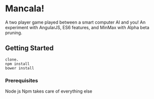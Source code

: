 # Mancala!
A two player game played between a smart computer AI and you! An experiment with AngularJS, ES6 features, and MinMax with Alpha beta pruning. 

## Getting Started
```
clone.
npm install
bower install
```
### Prerequisites

Node js
Npm takes care of everything else
